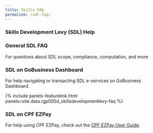 ```yaml
---
title: Skills FAQ
permalink: /sdl-faq/
---
```


### Skills Development Levy (SDL) Help

### General SDL FAQ

For questions about SDL scope, compliance, computation, and more


### SDL on GoBusiness Dashboard

For help navigating or transacting SDL e-services on GoBusiness Dashboard.

{% include panels-featurelink.html panels=site.data.rgp005d_skillsdevelopmentlevy-faq %}

### SDL on  CPF EZPay

For help using CPF EZPay, check out the [CPF EZPay User Guide](www.placeholder.com).